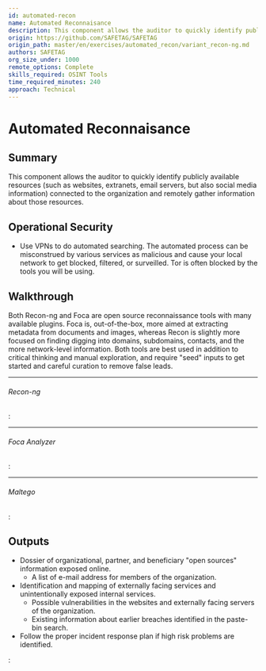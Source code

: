 ```yaml
---
id: automated-recon
name: Automated Reconnaisance
description: This component allows the auditor to quickly identify publicly available resources (such as websites, extranets, email...
origin: https://github.com/SAFETAG/SAFETAG
origin_path: master/en/exercises/automated_recon/variant_recon-ng.md
authors: SAFETAG
org_size_under: 1000
remote_options: Complete
skills_required: OSINT Tools
time_required_minutes: 240
approach: Technical
---
```

# Automated Reconnaisance

## Summary

This component allows the auditor to quickly identify publicly available resources (such as websites, extranets, email servers, but also social media information) connected to the organization and remotely gather information about those resources.



## Operational Security

  * Use VPNs to do automated searching. The automated process can be misconstrued by various services as malicious and cause your local network to get blocked, filtered, or surveilled. Tor is often blocked by the tools you will be using.
 

## Walkthrough

Both Recon-ng and Foca are open source reconnaissance tools with many available plugins. Foca is, out-of-the-box, more aimed at extracting metadata from documents and images, whereas Recon is slightly more focused on finding digging into domains, subdomains, contacts, and the more network-level information.  Both tools are best used in addition to critical thinking and manual exploration, and require "seed" inputs to get started and careful curation to remove false leads.

___

###### Recon-ng

:[](variant_recon-ng.md)

___

###### Foca Analyzer

:[](variant_foca_analyzer.md)

___

###### Maltego

:[](variant_maltego.md)



## Outputs

  * Dossier of organizational, partner, and beneficiary "open sources" information exposed online.
    * A list of e-mail address for members of the organization.
  * Identification and mapping of externally facing services and unintentionally exposed internal services.
    * Possible vulnerabilities in the websites and externally facing servers of the organization.
    * Existing information about earlier breaches identified in the paste-bin search.
  * Follow the proper incident response plan if high risk problems are identified.



:[](../references/footnotes.md)
